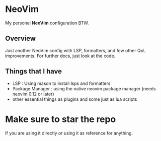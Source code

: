 # NeoVim

My personal **NeoVim** configuration BTW.

## Overview

Just another NeoVim config with LSP, formatters, and few other QoL improvements.
For further docs, just look at the code.

## Things that I have

- LSP : Using mason to install lsps and formatters
- Package Manager : using the native neovim package manager (needs neovim 0.12 or later)
- other essential things as plugins and some just as lua scripts

# Make sure to star the repo

If you are using it directly or using it as reference for anything.

